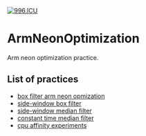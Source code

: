[![996.ICU](https://img.shields.io/badge/link-996.icu-red.svg)](https://996.icu/#/en_US)

# ArmNeonOptimization

Arm neon optimization practice.

## List of practices
* [box filter arm neon opmization](https://github.com/Ldpe2G/ArmNeonOptimization/tree/master/boxFilter)
* [side-window box filter](https://github.com/Ldpe2G/ArmNeonOptimization/tree/master/sideWindowBoxFilter)
* [side-window median filter](https://github.com/Ldpe2G/ArmNeonOptimization/tree/master/sideWindowMedianFilter)
* [constant time median filter](https://github.com/Ldpe2G/ArmNeonOptimization/tree/master/ConstantTimeMedianFilter)
* [cpu affinity experiments](https://github.com/Ldpe2G/ArmNeonOptimization/tree/master/cpuAffinityExperiments)
